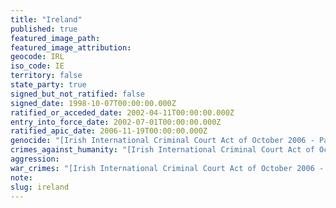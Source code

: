 ```yaml
---
title: "Ireland"
published: true
featured_image_path:
featured_image_attribution:
geocode: IRL
iso_code: IE
territory: false
state_party: true
signed_but_not_ratified: false
signed_date: 1998-10-07T00:00:00.000Z
ratified_or_acceded_date: 2002-04-11T00:00:00.000Z
entry_into_force_date: 2002-07-01T00:00:00.000Z
ratified_apic_date: 2006-11-19T00:00:00.000Z
genocide: "[Irish International Criminal Court Act of October 2006 - Part 2 - Article 6](https://iccdb.hrlc.net/data/doc/201/keyword/46/)"
crimes_against_humanity: "[Irish International Criminal Court Act of October 2006 - Part 2 - Article 7](https://iccdb.hrlc.net/data/doc/201/keyword/13/)"
aggression:
war_crimes: "[Irish International Criminal Court Act of October 2006 - Part 2 - Article 8.2](https://iccdb.hrlc.net/data/doc/201/keyword/145/)"
note:
slug: ireland
---
```

